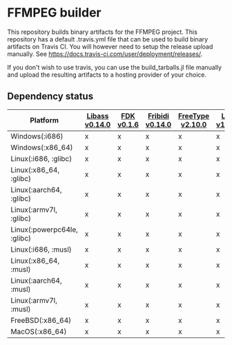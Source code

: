 # FFMPEG builder

This repository builds binary artifacts for the FFMPEG project.
This repository has a default .travis.yml file that can be used to build
binary artifacts on Travis CI. You will however need to setup the release
upload manually. See https://docs.travis-ci.com/user/deployment/releases/.

If you don't wish to use travis, you can use the build_tarballs.jl
file manually and upload the resulting artifacts to a hosting provider
of your choice.

## Dependency status
| Platform | [Libass](https://github.com/JuliaIO/LibassBuilder) [v0.14.0](https://github.com/JuliaIO/LibassBuilder/releases/tag/v0.14.0-2) | [FDK](https://github.com/SimonDanisch/FDKBuilder) [v0.1.6](https://github.com/SimonDanisch/FDKBuilder/releases/tag/0.1.6) | [Fribidi](https://github.com/SimonDanisch/FribidiBuilder) [v0.14.0](https://github.com/SimonDanisch/FribidiBuilder/releases/tag/0.14.0) | [FreeType](https://github.com/JuliaGraphics/FreeTypeBuilder) [v2.10.0](https://github.com/JuliaGraphics/FreeTypeBuilder/releases/tag/v2.9.1-4) | [LAME](https://github.com/SimonDanisch/LAMEBuilder) [v1.300.0](https://github.com/JuliaIO/LAMEBuilder/releases/tag/v3.100.0-2) | [LibVorbis](https://github.com/JuliaIO/LibVorbisBuilder) [v1.3.6](https://github.com/JuliaIO/LibVorbisBuilder/releases/tag/v1.3.6-2) | [Ogg](https://github.com/JuliaIO/OggBuilder) [v1.3.3](https://github.com/JuliaIO/OggBuilder/releases/tag/v1.3.3-7)  | [LibVPX](https://github.com/JuliaIO/LibVPXBuilder) [v1.8.0](https://github.com/JuliaIO/LibVPXBuilder/releases/tag/v1.8.0) | [x264](https://github.com/JuliaIO/x264Builder) [v2019.5.25](https://github.com/JuliaIO/x264Builder/releases/tag/v2019.5.25) | [x265](https://github.com/JuliaIO/x265Builder) [v3.0.0](https://github.com/JuliaIO/x265Builder/releases/tag/v3.0.0-static) | [Bzip](https://github.com/JuliaPackaging/Yggdrasil/tree/master/Bzip2) [v1.0.6](https://github.com/JuliaPackaging/Yggdrasil/releases/tag/Bzip2-v1.0.6-0) | [Zlib](https://github.com/ianshmean/ZlibBuilder) [v1.2.11](https://github.com/ianshmean/ZlibBuilder/releases/tag/v1.2.11) |
|-----------------------------|-----------------------------------------------------------|----------------------------------------------------------|------------------------------------------------------------------|---------------------------------------------------------------------|------------------------------------------------------------|-----------------------------------------------------------------|---------------------------------------------------------|-------------------------------------------------------------|---------------------------------------------------------|---------------------------------------------------------|---------------------------------------------------------|---------------------------------------------------------|
| Windows(:i686) | x | x | x | x | x | x | x | x | x | x | x | x |
| Windows(:x86_64) | x | x | x | x | x | x | x | x | x | x | x | x |
| Linux(:i686, :glibc) | x | x | x | x | x | x | x | x | x | x | x | x |
| Linux(:x86_64, :glibc) | x | x | x | x | x | x | x | x | x | x | x | x |
| Linux(:aarch64, :glibc) | x | x | x | x | x | x | x | x | x | x | x | x |
| Linux(:armv7l, :glibc) | x | x | x | x | x | x | x | x | x | x | x | x |
| Linux(:powerpc64le, :glibc) | x | x | x | x | x | x | x | x | x | x | x | x |
| Linux(:i686, :musl) | x | x | x | x | x | x | x | x | x | x | x | x |
| Linux(:x86_64, :musl) | x | x | x | x | x | x | x | x | x | x | x | x |
| Linux(:aarch64, :musl) | x | x | x | x | x | x | x | x | x | x | x | x |
| Linux(:armv7l, :musl) | x | x | x | x | x | x | x | x | x | x | x | x |
| FreeBSD(:x86_64) | x | x | x | x | x | x | x | x | x | x | x | x |
| MacOS(:x86_64) | x | x | x | x | x | x | x | x | x | x | x | x |

